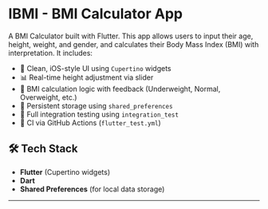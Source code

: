# IBMI - BMI Calculator App

A BMI Calculator built with Flutter. This app allows users to input their age, height, weight, and gender, and calculates their Body Mass Index (BMI) with interpretation. It includes:

- 🎯 Clean, iOS-style UI using `Cupertino` widgets
- 📊 Real-time height adjustment via slider
- 🧠 BMI calculation logic with feedback (Underweight, Normal, Overweight, etc.)
- 💾 Persistent storage using `shared_preferences`
- 🧪 Full integration testing using `integration_test`
- 🚀 CI via GitHub Actions (`flutter_test.yml`)


## 🛠️ Tech Stack

- **Flutter** (Cupertino widgets)
- **Dart**
- **Shared Preferences** (for local data storage)

---
